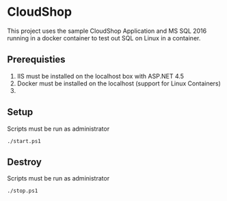 
# CloudShop

This project uses the sample CloudShop Application and MS SQL 2016 running in a docker container to test out SQL on Linux in a container.

## Prerequisties

1. IIS must be installed on the localhost box with ASP.NET 4.5
2. Docker must be installed on the localhost (support for Linux Containers)
3. 

## Setup
Scripts must be run as administrator

`./start.ps1`

## Destroy
Scripts must be run as administrator

`./stop.ps1`

